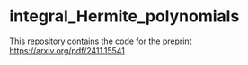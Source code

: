 # integral_Hermite_polynomials

This repository contains the code for the preprint https://arxiv.org/pdf/2411.15541
